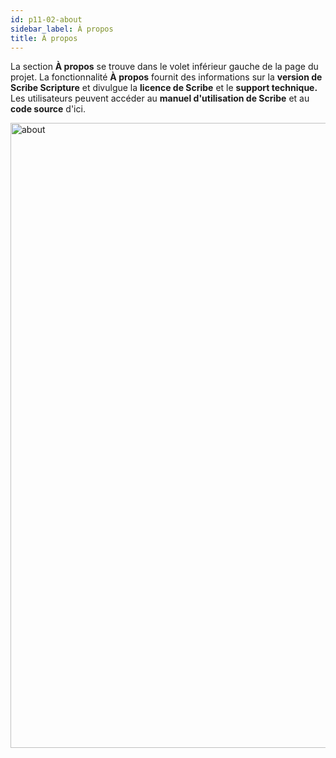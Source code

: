 ```yaml
---
id: p11-02-about
sidebar_label: À propos
title: À propos
---
```


La section **À propos** se trouve dans le volet inférieur gauche de la page du projet. La fonctionnalité **À propos** fournit des informations sur la **version de Scribe Scripture** et divulgue la **licence de Scribe** et le **support technique.** Les utilisateurs peuvent accéder au **manuel d'utilisation de Scribe** et au  **code source** d'ici.

<img src="/0.5.5/fr_about.png"  width="1000px" alt="about"/>